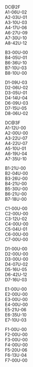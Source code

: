 DC\@2F  
A1-06U-02  
A2-03U-01  
A3-10U-03  
A4-17U-06  
A6-27U-09  
A7-30U-10  
A8-42U-12  
  
B3-00U-00  
B4-05U-01  
B6-36U-10  
B7-10U-03  
B8-10U-00  
  
D1-09U-03  
D2-06U-02  
D3-05U-01  
D4-14U-04  
D6-09U-03  
D7-15U-05  
D8-06U-02  

DC\@3F  
A1-12U-00  
A2-00U-00   
A3-22U-07  
A4-22U-07  
A5-10U-01  
A6-19U-04  
A7-35U-10  
  
B1-21U-00  
B2-04U-00  
B3-26U-00  
B4-21U-00  
B5-30U-00  
B6-21U-00  
B7-18U-00 
  
C1-00U-00  
C2-00U-00  
C3-12U-02  
C4-00U-00  
C5-04U-01  
C6-00U-00  
C7-00U-00 
 
D1-00U-00  
D2-00U-00  
D3-00U-00  
D4-07U-02  
D5-16U-05  
D6-42U-12  
D7-16U-03 
  
E1-00U-00  
E2-00U-00  
E3-00U-00  
E4-00U-00  
E5-21U-06  
E6-35U-10  
E7-10U-03 
  
F1-00U-00  
F2-00U-00  
F3-00U-00  
F4-00U-00  
F5-20U-06  
F6-13U-04  
F7-00U-00 
